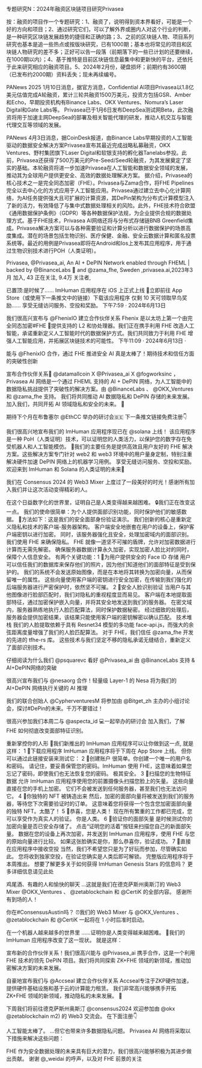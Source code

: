专题研究N：2024年融资区块链项目研究Privasea


按：融资的项目作一个专题研究：1、融资了，说明得到资本界看好，可能是一个好的方向和项目；2、通过研究它们，可以了解外界或圈内人对这个行业的判断，是一种研究区块链发展趋势的捷径和正确的路；3、之前的区块链人物、项目系列研究也基本是追一些热点或按版块研究，已有1000期；基本也将常见的项目和区块链人物研究的差不多；正好可以告一段落（前期落下的一些已计划的还要继续，在1000期以内）；4、基于推特是目前区块链信息最集中和更新快的平台，还依托于此来研究相应的融资项目。5、2024年2月份，硬盘损坏；前期约有3600期（已发布约2000期）资料丢失；现未再续编号。

PANews  2025 1月10日消息，据官方消息，Confidential AI项目Privasea以1.8亿美元估值完成A轮融资，累计三轮共融资1500万美元，投资方包括GSR、Amber和Echo，早期投资机构有Binance Labs、OKX Ventures、Nomura’s Laser Digital和Gate Labs等。
Privasea已于1月6日发布DeepSea测试网Beta，此次融资将用于加速主网DeepSea的部署及相关智能代理的研发，推动人机交互与智能代理交互等领域的发展。

PANews 4月3日消息，据CoinDesk报道，由Binance Labs早期投资的人工智能驱动的数据安全解决方案Privasea宣布其最近完成战略私募融资，OKX Ventures、野村集团旗下Laser Digital和软银支持的孵化器Tanelabs参投。此前，Privasea还获得了500万美元的Pre-Seed/Seed轮融资，为其发展奠定了坚实的基础。本轮融资将进一步加速Privasea在人工智能和数据安全领域的发展，推动其为全球用户提供更安全、高效的数据处理解决方案。
据介绍，Privasea的核心技术之一是完全同态加密（FHE）。Privasea与Zama合作，将FHE Pipelines完全以去中心化的方式应用于人工智能应用。Privasea通过建立去中心化计算网络，为AI任务提供强大且可扩展的计算资源，其DePin架构为分布式计算模型注入了新的活力，有效降低了与集中式数据处理相关的风险。此外，FHE技术符合欧盟《通用数据保护条例》（GDPR）等各种数据保护法规，为企业提供合规的数据处理方式。基于FHE技术，Privasea AI网络还将与分布式存储链BNB Greenfield集成。Privasea解决方案可以与各种需要验证和计算分析以进行数据保护的场景高度集成。潜在的场景包括生物识别、医疗保健、金融、安全云数据计算和匿名投票系统等。最近的用例是Privasea即将在Android和Ios上发布其应用程序，用于通过生物识别技术进行POH（人类证明）。

Privasea,
@Privasea_ai,
An AI + DePIN Network enabled through FHEML | backed by 
@BinanceLabs
🔶 and 
@zama_fhe,
Sweden ,privasea.ai,2023年3月 加入,
43 正在关注,
9.4万 关注者,


已置顶:是时候了……
ImHuman 应用程序在 iOS 上正式上线
📲立即前往 App Store（或使用下一条推文中的链接）下载该应用程序
仅剩 10 天可领取早鸟奖励......
享受无缝访问服务、空投和奖励。
下午7:59 · 2024年6月13日

我们很高兴宣布与
@FhenixIO
建立合作伙伴关系
Fhenix 是以太坊上第一个由完全同态加密#FHE
🤝提供支持的 L2 和协处理器。我们正在携手利用 FHE 改造人工智能，承诺重新定义人工智能时代的数据保护方式。我们共同致力于利用 FHE 增强人工智能应用，并拓展区块链技术的可能性。
下午11:09 · 2024年6月13日
·

能与
@FhenixIO
合作，通过 FHE 推进安全 AI 真是太棒了！期待技术和信任方面的突破性创新

宣布合作伙伴关系🎉
@datamallcoin
 X 
@Privasea_ai
 X 
@fogworksinc
，
Privasea AI 网络是一个通过 FHEML 支持的 AI + DePIN 网络，为人工智能中的数据隐私挑战提供了突破性的解决方案。由
@BinanceLabs
 、 
@OKX_Ventures
和
@zama_fhe
支持。
我们将共同推动 AI 数据隐私和 DePIN 存储的未来发展。加入我们，共同开拓 AI 领域隐私和安全的未来。 🚀

期待下个月在布鲁塞尔
@EthCC
举办的研讨会🇧🇪
下一条推文链接免费注册👇

我们很高兴地宣布我们的 ImHuman 应用程序现已在
@solana
上线！
该应用程序是一种 PoH（人类证明）技术，可以证明您的人类活力，以保护您的数字存在免受机器人和人工智能模仿。
📃我们的主要任务是提供高效且用户友好的 FHE 解决方案。这些解决方案专门针对 web2 和 web3 环境中的用户量身定制，特别注重解决硬件加速 DePIN 网络上的机器学习用例。
享受无缝访问服务、空投和奖励。
欢迎来到 ImHuman 和 Solana 的人类证明的未来🤝

我们在 Consensus 2024 的 Web3 Mixer 上度过了一段美好的时光！感谢所有加入我们并让这次活动变得精彩的人。

在这个日益数字化的世界里，证明自己是人类变得越来越困难。
🔒我们正在改变这一点。
我们的使命很简单：为个人提供面部识别功能，同时保护他们的敏感数据。
🧵方法如下：这是我们的安全面部身份验证演示。
我们创新的核心是重新定义隐私和技术的客户端-服务器架构。
客户端安全地嵌套在用户的设备上，保护客户端密钥以进行加密。
同时，该服务器强化且安全，处理加密域内的面部识别。我们使用 FHE 来确保隐私。
FHE 就像一道坚不可摧的盾牌，允许对加密数据进行计算而无需先解密。
确保服务器数据计算永久加密，实现加密人脸比对的同时，保障个人信息安全。
有两个关键功能：1 ⃣为用户提供安全的 Face ID 存储
用户可以信任我们的数据库来保存他们的照片，因为他们知道他们的面部特征是受到保护的。
我们的系统不会发送原始图像，而是在本地将其转换为加密向量，从而保留唯一的属性。
这些向量使用客户端的密钥进行安全加密，在传输到我们强化的后端服务器进行严密保护时，依然坚不可摧。
2 ⃣安全人脸识别验证
当用户与其他图像进行脸部匹配时，我们对隐私的重视程度显而易见。
客户端在本地提取面部特征，通过加密保护嵌入向量，并将其安全地发送到我们的服务器。
在密文域内，服务器熟练地执行人脸匹配算法，同时保护数据秘密。
经过细致的处理后，服务器会提供加密结果，该结果只能使用客户端的密钥解密以确认匹配。
技术堆栈
我们的人脸提取依赖于具有 Resnet34 模型的多功能 face-api.js，而强大的余弦距离度量增强了我们的人脸匹配算法。
对于 FHE，我们信任
@zama_fhe
开发的先进的 tfhe-rs 库。
这些技术与我们坚定不移的隐私承诺无缝结合，重新定义了面部识别技术。

仔细阅读为什么我们
@psquarevc
看好
@Privasea_ai
由
@BinanceLabs
支持 &
AI+DePIN网络的突破

很高兴宣布我们与
@nesaorg
合作！轻量级 Layer-1 的 Nesa 将为我们的 AI+DePIN 网络执行关键的 AI 推理

我们的联合创始人
@CypherventuresM
将参加由
@Bitget_zh
主办的小组讨论会，探讨#DePin的未来。千万不要错过！ 

很高兴参加我们本周二与
@aspecta_id
 💻一起举办的研讨会
加入我们，了解 FHE 如何彻底改变面部特征识别。

重新掌控你的人形
👤我们新推出的 ImHuman 应用程序可以让你做到这一点,
就是这样：
1 ⃣下载应用程序
ImHuman 应用程序将于下周在 App Store 上线。
但你可以通过此链接安装来测试它：
2 ⃣创建账户
很简单。你创建一个唯一的用户名和密码。
请记住，要妥善保管您的密码。ImHuman 使用 FHE，这意味着如果您忘记了密码，即使我们也无法恢复您的密码。
极其安全。
3 ⃣扫描您的生物特征数据
允许 ImHuman 应用程序使用您的前置摄像头扫描您脸上的矢量。
这些向量直接在您的手机上加密。
它们不会被发送到任何服务器，甚至我们也无法访问它。
4 ⃣你独特的 NFT 被铸造出来
然后，加密的面部向量将被发送到我们的服务器，等待您下次需要验证时的订单。
这意味着您将获得一个包含您加密面部向量的独特 NFT。太酷了！
5 ⃣恭喜，您是人类！
现在所有繁重的工作都已完成，您可以享受作为真实人的验证。
你是人类。
6 ⃣验证你的面部矢量
是时候测试你的加密向量是否已安全存储了。
点击“证明您的活着”按钮来扫描您自己的新面部矢量。
数据在您的设备上再次加密，并发送到 ImHuman 应用程序，使用 FHE 与您的原始向量进行比较。
如果这张脸确实是你，那么恭喜你，验证成功。
7 ⃣直接在应用程序中接收空投
当然，我们不希望您只是为了好玩而参加，尽管确实如此。
您将收到独家空投，在验证您确实是人类后即可解锁。
完整版应用程序将于本周推出。
想要了解更多关于如何获得 ImHuman Genesis Stars 的信息吗？
更多详细信息请见此处

鸡尾酒、有趣的人和愉快的聊天
…这就是我们在德克萨斯州奥斯汀的 Web3 Mixer 
@OKX_Ventures
 、 
@zetablockchain
和
@CertiK
的全部内容。
感谢所有到场的人！ 

你在#ConsensusAustin吗？
⏰我们的 Web3 Mixer 与
@OKX_Ventures
 、 
@zetablockchain
和
@CertiK
一起将在 1 小时后准时启动。

在一个机器人越来越多的世界里
......证明你是人类变得越来越困难。
👤我们的 ImHuman 应用程序改变了这一现状。
就是这样：

宣布新的合作伙伴关系！我们很高兴能与
@Privasea_ai
携手合作，这是一个利用 FHE 技术的领先 DePIN 项目。我们将共同探索 ZK+FHE 领域的新领域，推动加密解决方案的未来发展。

自豪地宣布我们与
@Accseal
建立合作伙伴关系
Accseal专注于ZKP硬件加速，提供硬件基础设施和基于云的计算能力租赁。
我们非常高兴能够携手开拓 ZK+FHE 领域的新领域，推动隐私的未来发展。 🚀

下周我们将前往德克萨斯州奥斯汀
@consensus2024
欢迎参加由
@okx
@zetablockchain
 m2) 的 Web3 交流会。
在下面注册👇

人工智能太棒了。
...但它也带来许多数据隐私问题。
Privasea AI 网络将采取以下措施来解决这些问题：

FHE 作为安全数据处理的未来具有巨大的潜力，我们很高兴能够积极为其进步做出贡献。
谢谢
@_weidai
的呼声，以及对 FHE 前景的关注





